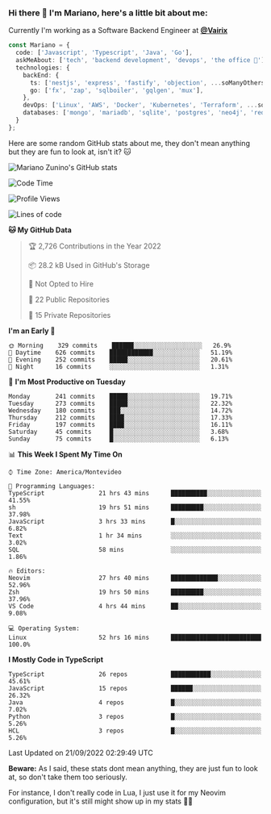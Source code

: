 ### Hi there 👋 I'm Mariano, here's a little bit about me:

Currently I'm working as a Software Backend Engineer at [**@Vairix**](https://vairix.com)

```ts
const Mariano = {
  code: ['Javascript', 'Typescript', 'Java', 'Go'],
  askMeAbout: ['tech', 'backend development', 'devops', 'the office 💼'],
  technologies: {
    backEnd: {
      ts: ['nestjs', 'express', 'fastify', 'objection', ...soManyOthersFrameworks],
      go: ['fx', 'zap', 'sqlboiler', 'gqlgen', 'mux'],
    },
    devOps: ['Linux', 'AWS', 'Docker', 'Kubernetes', 'Terraform', ...soManyOthersTools],
    databases: ['mongo', 'mariadb', 'sqlite', 'postgres', 'neo4j', 'redis'],
  }
};
```

Here are some random GitHub stats about me, they don't mean anything but they are fun to look at, isn't it? 🐱

![Mariano Zunino's GitHub stats](https://github-readme-stats.vercel.app/api?username=marianozunino&count_private=true&show_icons=true&theme=radical)

<!--START_SECTION:waka-->
![Code Time](http://img.shields.io/badge/Code%20Time-111%20hrs%2042%20mins-blue)

![Profile Views](http://img.shields.io/badge/Profile%20Views-3-blue)

![Lines of code](https://img.shields.io/badge/From%20Hello%20World%20I%27ve%20Written-364%20Thousand%20lines%20of%20code-blue)

**🐱 My GitHub Data** 

> 🏆 2,726 Contributions in the Year 2022
 > 
> 📦 28.2 kB Used in GitHub's Storage 
 > 
> 🚫 Not Opted to Hire
 > 
> 📜 22 Public Repositories 
 > 
> 🔑 15 Private Repositories  
 > 
**I'm an Early 🐤** 

```text
🌞 Morning    329 commits    ██████░░░░░░░░░░░░░░░░░░░   26.9% 
🌆 Daytime    626 commits    ████████████░░░░░░░░░░░░░   51.19% 
🌃 Evening    252 commits    █████░░░░░░░░░░░░░░░░░░░░   20.61% 
🌙 Night      16 commits     ░░░░░░░░░░░░░░░░░░░░░░░░░   1.31%

```
📅 **I'm Most Productive on Tuesday** 

```text
Monday       241 commits    █████░░░░░░░░░░░░░░░░░░░░   19.71% 
Tuesday      273 commits    █████░░░░░░░░░░░░░░░░░░░░   22.32% 
Wednesday    180 commits    ███░░░░░░░░░░░░░░░░░░░░░░   14.72% 
Thursday     212 commits    ████░░░░░░░░░░░░░░░░░░░░░   17.33% 
Friday       197 commits    ████░░░░░░░░░░░░░░░░░░░░░   16.11% 
Saturday     45 commits     █░░░░░░░░░░░░░░░░░░░░░░░░   3.68% 
Sunday       75 commits     █░░░░░░░░░░░░░░░░░░░░░░░░   6.13%

```


📊 **This Week I Spent My Time On** 

```text
⌚︎ Time Zone: America/Montevideo

💬 Programming Languages: 
TypeScript               21 hrs 43 mins      ██████████░░░░░░░░░░░░░░░   41.55% 
sh                       19 hrs 51 mins      █████████░░░░░░░░░░░░░░░░   37.98% 
JavaScript               3 hrs 33 mins       █░░░░░░░░░░░░░░░░░░░░░░░░   6.82% 
Text                     1 hr 34 mins        ░░░░░░░░░░░░░░░░░░░░░░░░░   3.02% 
SQL                      58 mins             ░░░░░░░░░░░░░░░░░░░░░░░░░   1.86%

🔥 Editors: 
Neovim                   27 hrs 40 mins      █████████████░░░░░░░░░░░░   52.96% 
Zsh                      19 hrs 50 mins      █████████░░░░░░░░░░░░░░░░   37.96% 
VS Code                  4 hrs 44 mins       ██░░░░░░░░░░░░░░░░░░░░░░░   9.08%

💻 Operating System: 
Linux                    52 hrs 16 mins      █████████████████████████   100.0%

```

**I Mostly Code in TypeScript** 

```text
TypeScript               26 repos            ███████████░░░░░░░░░░░░░░   45.61% 
JavaScript               15 repos            ██████░░░░░░░░░░░░░░░░░░░   26.32% 
Java                     4 repos             █░░░░░░░░░░░░░░░░░░░░░░░░   7.02% 
Python                   3 repos             █░░░░░░░░░░░░░░░░░░░░░░░░   5.26% 
HCL                      3 repos             █░░░░░░░░░░░░░░░░░░░░░░░░   5.26%

```



 Last Updated on 21/09/2022 02:29:49 UTC
<!--END_SECTION:waka-->

**Beware:** As I said, these stats dont mean anything, they are just fun to look at, so don't take them too seriously.

For instance, I don't really code in Lua, I just use it for my Neovim configuration, but it's still might show up in my stats 🤷‍♂️
